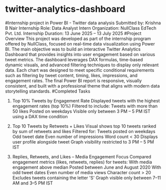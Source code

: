 # twitter-analytics-dashboard
#Internship project in Power BI - Twitter data analysis
Submitted by: Krishna B Nair
Internship Role: Data Analyst Intern
Organization: NullClass EdTech Pvt. Ltd.
Internship Duration: 13 June 2025 – 13 July 2025
#Project Overview
This project was developed as part of the internship program offered by NullClass, focused on real-time data visualization using Power BI. The main objective was to build an interactive Twitter Analytics Dashboard that provides insights into user engagement based on various tweet metrics. The dashboard leverages DAX formulas, time-based dynamic visuals, and advanced filtering techniques to display only relevant data. Each chart was designed to meet specific conditional requirements such as filtering by tweet content, timing, likes, impressions, and engagement rates. The final Power BI report is responsive, visually consistent, and built with a professional theme that aligns with modern data storytelling standards.
#Completed Tasks
1. Top 10% Tweets by Engagement Rate
Displayed tweets with the highest engagement rates (top 10%)
Filtered to include:
Tweets with more than 50 likes
Posted on weekdays
Visible only between 3 PM – 5 PM IST using a DAX time condition

2. Top 10 Tweets by Retweets + Likes
Visual shows top 10 tweets ranked by sum of retweets and likes
Filtered for:
Tweets posted on weekdays
Odd tweet date
Even number of impressions
Word count < 30
Displays user profile alongside tweet
Graph visibility restricted to 3 PM – 5 PM IST

3. Replies, Retweets, and Likes – Media Engagement Focus
Compared engagement metrics (likes, retweets, replies) for tweets:
With media engagement above median
Posted between June and August 2020
With odd tweet dates
Even number of media views
Character count > 20
Excludes tweets containing the letter 'S'
Graph visible only between 7–11 AM and 3–5 PM IST
